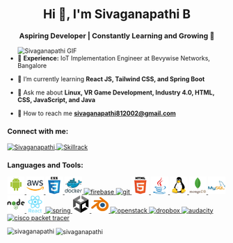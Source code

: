 <h1 align="center">Hi 👋, I'm Sivaganapathi B</h1>
<h3 align="center">Aspiring Developer | Constantly Learning and Growing 🚀</h3>
<img src="https://media.giphy.com/media/qgQUggAC3Pfv687qPC/giphy.gif" width="480" align="right" alt="Sivaganapathi GIF">

- 🌟 **Experience:** IoT Implementation Engineer at Bevywise Networks, Bangalore

- 🌱 I’m currently learning **React JS, Tailwind CSS, and Spring Boot**

- 💬 Ask me about **Linux, VR Game Development, Industry 4.0, HTML, CSS, JavaScript, and Java**

- 📧 How to reach me **sivaganapathi812002@gmail.com**

<h3 align="left">Connect with me:</h3>
<p align="left">
<a href="https://www.linkedin.com/in/siva-ganapathi/" target="blank">
<img align="center" src="https://raw.githubusercontent.com/rahuldkjain/github-profile-readme-generator/master/src/images/icons/Social/linked-in-alt.svg" alt="Sivaganapathi" height="30" width="40" />
</a>
<a href="https://www.skillrack.com/faces/resume.xhtml?id=453145&key=9d7cf774c0a93e523dd71e567eedcc8b3221233b" target="blank">
<img align="center" src="https://www.facebook.com/skillrackforum/photos/a.316881625033305/1914194165302035/?type=3" alt="Skillrack" height="30" width="40" />
</a>
</p>

<h3 align="left">Languages and Tools:</h3>
<p align="left"> 
<a href="https://developer.android.com" target="_blank" rel="noreferrer"> <img src="https://raw.githubusercontent.com/devicons/devicon/master/icons/android/android-original-wordmark.svg" alt="android" width="40" height="40"/> </a> 
<a href="https://aws.amazon.com" target="_blank" rel="noreferrer"> <img src="https://raw.githubusercontent.com/devicons/devicon/master/icons/amazonwebservices/amazonwebservices-original-wordmark.svg" alt="aws" width="40" height="40"/> </a> 
<a href="https://www.w3schools.com/css/" target="_blank" rel="noreferrer"> <img src="https://raw.githubusercontent.com/devicons/devicon/master/icons/css3/css3-original-wordmark.svg" alt="css3" width="40" height="40"/> </a> 
<a href="https://www.docker.com/" target="_blank" rel="noreferrer"> <img src="https://raw.githubusercontent.com/devicons/devicon/master/icons/docker/docker-original-wordmark.svg" alt="docker" width="40" height="40"/> </a> 
<a href="https://firebase.google.com/" target="_blank" rel="noreferrer"> <img src="https://www.vectorlogo.zone/logos/firebase/firebase-icon.svg" alt="firebase" width="40" height="40"/> </a> 
<a href="https://git-scm.com/" target="_blank" rel="noreferrer"> <img src="https://www.vectorlogo.zone/logos/git-scm/git-scm-icon.svg" alt="git" width="40" height="40"/> </a> 
<a href="https://www.w3.org/html/" target="_blank" rel="noreferrer"> <img src="https://raw.githubusercontent.com/devicons/devicon/master/icons/html5/html5-original-wordmark.svg" alt="html5" width="40" height="40"/> </a> 
<a href="https://www.java.com" target="_blank" rel="noreferrer"> <img src="https://raw.githubusercontent.com/devicons/devicon/master/icons/java/java-original.svg" alt="java" width="40" height="40"/> </a> 
<a href="https://www.linux.org/" target="_blank" rel="noreferrer"> <img src="https://raw.githubusercontent.com/devicons/devicon/master/icons/linux/linux-original.svg" alt="linux" width="40" height="40"/> </a> 
<a href="https://www.mongodb.com/" target="_blank" rel="noreferrer"> <img src="https://raw.githubusercontent.com/devicons/devicon/master/icons/mongodb/mongodb-original-wordmark.svg" alt="mongodb" width="40" height="40"/> </a> 
<a href="https://www.mysql.com/" target="_blank" rel="noreferrer"> <img src="https://raw.githubusercontent.com/devicons/devicon/master/icons/mysql/mysql-original-wordmark.svg" alt="mysql" width="40" height="40"/> </a> 
<a href="https://nodejs.org" target="_blank" rel="noreferrer"> <img src="https://raw.githubusercontent.com/devicons/devicon/master/icons/nodejs/nodejs-original-wordmark.svg" alt="nodejs" width="40" height="40"/> </a> 
<a href="https://reactjs.org/" target="_blank" rel="noreferrer"> <img src="https://raw.githubusercontent.com/devicons/devicon/master/icons/react/react-original-wordmark.svg" alt="react" width="40" height="40"/> </a> 
<a href="https://spring.io/" target="_blank" rel="noreferrer"> <img src="https://www.vectorlogo.zone/logos/springio/springio-icon.svg" alt="spring" width="40" height="40"/> </a> 
<a href="https://unity.com/" target="_blank" rel="noreferrer"> <img src="https://raw.githubusercontent.com/devicons/devicon/master/icons/unity/unity-original.svg" alt="unity" width="40" height="40"/> </a> 
<a href="https://www.blender.org/" target="_blank" rel="noreferrer"> <img src="https://raw.githubusercontent.com/devicons/devicon/master/icons/blender/blender-original.svg" alt="blender" width="40" height="40"/> </a> 
<a href="https://www.openstack.org/" target="_blank" rel="noreferrer"> <img src="https://www.vectorlogo.zone/logos/openstack/openstack-icon.svg" alt="openstack" width="40" height="40"/> </a> 
<a href="https://www.dropbox.com/developers" target="_blank" rel="noreferrer"> <img src="https://miro.medium.com/v2/resize:fit:952/1*KOiao8Wi7g8KSNP2HfxssA.png" alt="dropbox" width="40" height="40"/> </a>
<a href="https://audacityteam.org/" target="_blank" rel="noreferrer"> <img src="https://images-eds-ssl.xboxlive.com/image?url=4rt9.lXDC4H_93laV1_eHHFT949fUipzkiFOBH3fAiZZUCdYojwUyX2aTonS1aIwMrx6NUIsHfUHSLzjGJFxxseQJV573Uwugf0POF9I45CxYkDTe9L9RpBQ0NviXnyGtveCxdSwzcWHn8q6VdXAjJYtSJdpsx8zzt0MgOW6boc-&format=source" alt="audacity" width="40" height="40"/> </a> 
<a href="https://www.cisco.com/" target="_blank" rel="noreferrer"> <img src="https://www.vectorlogo.zone/logos/cisco/cisco-icon.svg" alt="cisco packet tracer" width="40" height="40"/> </a> 
</p>

<p><img align="left" src="https://github-readme-stats.vercel.app/api/top-langs?username=sivaganapathi&show_icons=true&locale=en&layout=compact" alt="sivaganapathi" /></p>

<p>&nbsp;<img align="center" src="https://github-readme-stats.vercel.app/api?username=sivaganapathi&show_icons=true&locale=en" alt="sivaganapathi" /></p>
